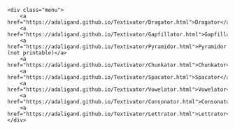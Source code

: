 <html lang="en">
<head>
    <meta charset="UTF-8">
    <meta name="viewport" content="width=device-width, initial-scale=1.0">
    <title>Textivator Menu</title>
    <style>
        body {
            font-family: Arial, sans-serif;
        }
        .menu {
            display: flex;
            flex-wrap: wrap;
            justify-content: space-between;
            padding: 20px;
        }
        .menu a {
            padding: 15px 25px;
            margin: 10px;
            font-weight: bold;
            border-radius: 8px;
            transition: background-color 0.3s;
            display: inline-block;
            text-decoration: none;
            color: #000000;
            background-color: #f9f9f9;
            border: 2px solid #ccc;
            cursor: pointer;
            text-align: center;
            box-sizing: border-box;
            width: 20%; /* Ensures only 4 buttons per row with some space between */
        }
        .menu a:hover {
            background-color: #A9A9A9;
            transform: translateY(-4px);
        }
        .menu a:active {
            background-color: #004080;
        }
    </style>
</head>
<body>

    <div class="menu">
        <a href="https://adaligand.github.io/Textivator/Dragator.html">Dragator</a>
        <a href="https://adaligand.github.io/Textivator/Gapfillator.html">Gapfillator</a>
        <a href="https://adaligand.github.io/Textivator/Pyramidor.html">Pyramidor (not printable)</a>
        <a href="https://adaligand.github.io/Textivator/Chunkator.html">Chunkator</a>
        <a href="https://adaligand.github.io/Textivator/Spacator.html">Spacator</a>
        <a href="https://adaligand.github.io/Textivator/Vowelator.html">Vowelator</a>
        <a href="https://adaligand.github.io/Textivator/Consonator.html">Consonator</a>
        <a href="https://adaligand.github.io/Textivator/Lettrator.html">Lettrator</a>
    </div>

</body>
</html>
